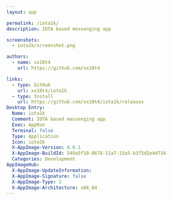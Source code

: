 ```yaml
---
layout: app

permalink: /iota1k/
description: IOTA based messenging app

screenshots:
  - iota1k/screenshot.png

authors:
  - name: xx10t4
    url: https://github.com/xx10t4

links:
  - type: GitHub
    url: xx10t4/iota1k
  - type: Install
    url: https://github.com/xx10t4/iota1k/releases
Desktop Entry:
  Name: iota1k
  Comment: IOTA based messenging app
  Exec: AppRun
  Terminal: false
  Type: Application
  Icon: iota1k
  X-AppImage-Version: 0.0.1
  X-AppImage-BuildId: 549a5f10-8678-11a7-15a5-b375d2e4d734
  Categories: Development
AppImageHub:
  X-AppImage-UpdateInformation: 
  X-AppImage-Signature: false
  X-AppImage-Type: 1
  X-AppImage-Architecture: x86_64
---
```

